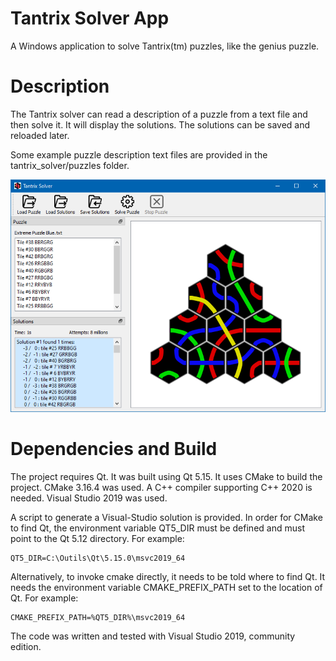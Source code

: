 # Tantrix Solver App
A Windows application to solve Tantrix(tm) puzzles, like the genius puzzle.

# Description
The Tantrix solver can read a description of a puzzle from a text file and then solve it. It will display the solutions. The solutions can be saved and reloaded later.

Some example puzzle description text files are provided in the tantrix_solver/puzzles folder.

![User Interface](https://github.com/pierrebai/Tantrix/blob/master/App.png "User Interface")

# Dependencies and Build
The project requires Qt. It was built using Qt 5.15. It uses CMake to build the project. CMake 3.16.4 was used. A C++ compiler supporting C++ 2020 is needed. Visual Studio 2019 was used.

A script to generate a Visual-Studio solution is provided. In order for CMake to find Qt, the environment variable QT5_DIR must be defined and must point to the Qt 5.12 directory. For example:

    QT5_DIR=C:\Outils\Qt\5.15.0\msvc2019_64

Alternatively, to invoke cmake directly, it needs to be told where to find Qt. It needs the environment variable CMAKE_PREFIX_PATH set to the location of Qt. For example:

    CMAKE_PREFIX_PATH=%QT5_DIR%\msvc2019_64

The code was written and tested with Visual Studio 2019, community edition.
